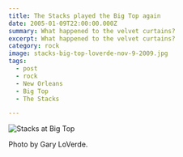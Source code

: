 ```yaml
---
title: The Stacks played the Big Top again
date: 2005-01-09T22:00:00.000Z
summary: What happened to the velvet curtains?
excerpt: What happened to the velvet curtains?
category: rock
image: stacks-big-top-loverde-nov-9-2009.jpg
tags:
  - post
  - rock
  - New Orleans
  - Big Top
  - The Stacks

---
```


![Stacks at Big Top](/static/img/rock/stacks-big-top-loverde-nov-9-2009.jpg "Stacks at Big Top")

<figcaption>Photo by Gary LoVerde.</figcaption>